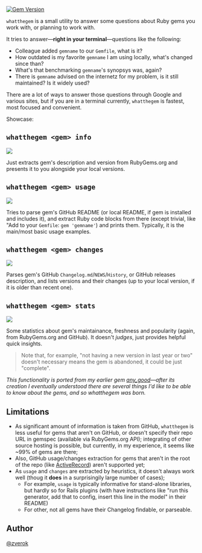 [![Gem Version](https://badge.fury.io/rb/whatthegem.svg)](http://badge.fury.io/rb/whatthegem)

`whatthegem` is a small utility to answer some questions about Ruby gems you work with, or planning to work with.

It tries to answer—**right in your terminal**—questions like the following:

* Colleague added `gemname` to our `Gemfile`, what is it?
* How outdated is my favorite `gemname` I am using locally, what's changed since than?
* What's that benchmarking `gemname`'s synopsys was, again?
* There is `gemname` advised on the internetz for my problem, is it still maintained? Is it widely used?

There are a lot of ways to answer those questions through Google and various sites, but if you are in a terminal currently, `whatthegem` is fastest, most focused and convenient.

Showcase:

## `whatthegem <gem> info`

![](https://raw.githubusercontent.com/zverok/whatthegem/master/screeenshots/info.png)

Just extracts gem's description and version from RubyGems.org and presents it to you alongside your local versions.

## `whatthegem <gem> usage`

![](https://raw.githubusercontent.com/zverok/whatthegem/master/screeenshots/usage.png)

Tries to parse gem's GitHub README (or local README, if gem is installed and includes it), and extract Ruby code blocks from there (except trivial, like "Add to your `Gemfile`: `gem 'gemname'`) and prints them. Typically, it is the main/most basic usage examples.

## `whatthegem <gem> changes`

![](https://raw.githubusercontent.com/zverok/whatthegem/master/screeenshots/changes.png)

Parses gem's GitHub `Changelog.md`/`NEWS`/`History`, or GitHub releases description, and lists versions and their changes (up to your local version, if it is older than recent one).

## `whatthegem <gem> stats`

![](https://raw.githubusercontent.com/zverok/whatthegem/master/screeenshots/stats.png)

Some statistics about gem's maintainance, freshness and popularity (again, from RubyGems.org and GitHub). It doesn't _judges_, just provides helpful quick insights.

> Note that, for example, "not having a new version in last year or two" doesn't necessary means the gem is abandoned, it could be just "complete".

_This functionality is ported from my earlier gem [any_good](https://github.com/zverok/any_good)—after its creation I eventually understood there are several things I'd like to be able to know about the gems, and so whatthegem was born._

## Limitations

* As significant amount of information is taken from GitHub, `whatthegem` is less useful for gems that aren't on GitHub, or doesn't specify their repo URL in gemspec (available via RubyGems.org API); integrating of other source hosting is possible, but currently, in my experience, it seems like \~99% of gems are there;
* Also, GitHub usage/changes extraction for gems that aren't in the root of the repo (like [ActiveRecord](https://github.com/rails/rails/tree/v5.2.3/activerecord)) aren't supported yet;
* As `usage` and `changes` are extracted by heuristics, it doesn't always work well (thoug it **does** in a surprisingily large number of cases);
  * For example, `usage` is typically informative for stand-alone libraries, but hardly so for Rails plugins (with have instructions like "run this generator, add that to config, insert this line in the model" in their README)
  * For other, not all gems have their Changelog findable, or parseable.

## Author

[@zverok](https://zverok.github.io)